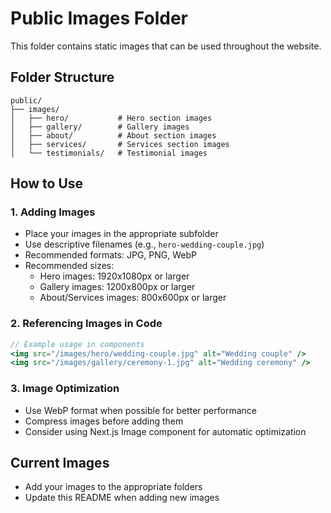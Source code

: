 # Public Images Folder

This folder contains static images that can be used throughout the website.

## Folder Structure

```
public/
├── images/
│   ├── hero/           # Hero section images
│   ├── gallery/        # Gallery images
│   ├── about/          # About section images
│   ├── services/       # Services section images
│   └── testimonials/   # Testimonial images
```

## How to Use

### 1. Adding Images
- Place your images in the appropriate subfolder
- Use descriptive filenames (e.g., `hero-wedding-couple.jpg`)
- Recommended formats: JPG, PNG, WebP
- Recommended sizes:
  - Hero images: 1920x1080px or larger
  - Gallery images: 1200x800px or larger
  - About/Services images: 800x600px or larger

### 2. Referencing Images in Code
```jsx
// Example usage in components
<img src="/images/hero/wedding-couple.jpg" alt="Wedding couple" />
<img src="/images/gallery/ceremony-1.jpg" alt="Wedding ceremony" />
```

### 3. Image Optimization
- Use WebP format when possible for better performance
- Compress images before adding them
- Consider using Next.js Image component for automatic optimization

## Current Images
- Add your images to the appropriate folders
- Update this README when adding new images









